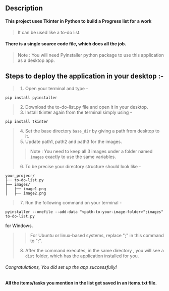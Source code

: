 ## Description 
#### This project uses Tkinter in Python to build a Progress list for a work
> It can be used like a to-do list. 

#### There is a single source code file, which does all the job. 

> Note : You will need Pyinstaller python package to use this application as a desktop app.


## Steps to deploy the application in your desktop :- 
> 1. Open your terminal and type - 

```
pip install pyinstaller
```
> 2. Download the to-do-list.py file and open it in your desktop.
> 3. Install tkinter again from the terminal simply using - 
```
pip install tkinter
```
> 4. Set the base directory `base_dir` by giving a path from desktop to it. 
> 5. Update path1, path2 and path3 for the images. 
>> Note : You need to keep all 3 images under a folder named `images` exactly to use the same variables. 
> 6. To be precise your directory structure should look like - 

```
your_projecr/
├── to-do-list.py
├── images/
│   ├── image1.png
│   ├── image2.png
```
> 7. Run the following command on your terminal - 
```
pyinstaller --onefile --add-data "<path-to-your-image-folder>";images" to-do-list.py
``` 
for Windows. 
>> For Ubuntu or linux-based systems, replace ";" in this command to ":". 
> 8. After the command executes, in the same directory , you will see a `dist` folder, which has the application installed for you. 

###### Congratulations, You did set up the app successfully!

#### All the items/tasks you mention in the list get saved in an items.txt file. 


















 









